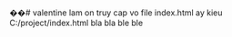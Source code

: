 ��#   v a l e n t i n e 
 
 lam on truy cap vo file index.html ay
kieu C:/project/index.html
bla bla ble ble

